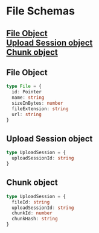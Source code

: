 # File Schemas

[File Object](#file-object)  
[Upload Session object](#upload-session-object)  
[Chunk object](#chunk-object)  
---

## File Object

```typescript
type File = {
  id: Pointer
  name: string
  sizeInBytes: number
  fileExtension: string
  url: string
}
```

## Upload Session object
```typescript
type UploadSession = {
  uploadSessionId: string
}
```

## Chunk object
```typescript
type UploadSession = {
  fileId: string
  uploadSessionId: string
  chunkId: number
  chunkHash: string
}
```